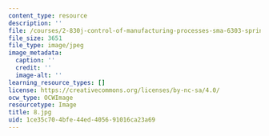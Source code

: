 ```yaml
---
content_type: resource
description: ''
file: /courses/2-830j-control-of-manufacturing-processes-sma-6303-spring-2008/1ce35c704bfe44ed405691016ca23a69_8.jpg
file_size: 3651
file_type: image/jpeg
image_metadata:
  caption: ''
  credit: ''
  image-alt: ''
learning_resource_types: []
license: https://creativecommons.org/licenses/by-nc-sa/4.0/
ocw_type: OCWImage
resourcetype: Image
title: 8.jpg
uid: 1ce35c70-4bfe-44ed-4056-91016ca23a69
---
```

